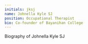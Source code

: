 ```yaml
---
initials: jksj
name: Johnella Kyle SJ
position: Occupational Therapist
bio: Co-founder of Bayanihan College
---
```

Biography of Johnella Kyle SJ